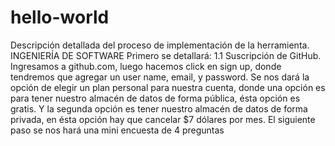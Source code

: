 # hello-world
Descripción detallada del proceso de implementación de la herramienta. INGENIERÍA DE SOFTWARE
Primero se detallará:
1.1	Suscripción  de GitHub.
Ingresamos a github.com, luego hacemos click en sign up, donde tendremos que agregar un user name, email, y password.
Se nos dará la opción de elegir un plan personal para nuestra cuenta, donde una opción es para tener nuestro almacén de datos de forma pública, ésta opción es gratis. Y la segunda opción es tener nuestro almacén de datos de forma privada, en ésta opción hay que cancelar $7 dólares por mes.
El siguiente paso se nos hará una mini encuesta de 4 preguntas
